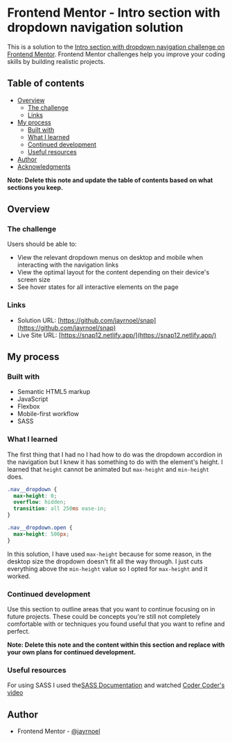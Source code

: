 # Frontend Mentor - Intro section with dropdown navigation solution

This is a solution to the [Intro section with dropdown navigation challenge on Frontend Mentor](https://www.frontendmentor.io/challenges/intro-section-with-dropdown-navigation-ryaPetHE5). Frontend Mentor challenges help you improve your coding skills by building realistic projects.

## Table of contents

- [Overview](#overview)
  - [The challenge](#the-challenge)
  - [Links](#links)
- [My process](#my-process)
  - [Built with](#built-with)
  - [What I learned](#what-i-learned)
  - [Continued development](#continued-development)
  - [Useful resources](#useful-resources)
- [Author](#author)
- [Acknowledgments](#acknowledgments)

**Note: Delete this note and update the table of contents based on what sections you keep.**

## Overview

### The challenge

Users should be able to:

- View the relevant dropdown menus on desktop and mobile when interacting with the navigation links
- View the optimal layout for the content depending on their device's screen size
- See hover states for all interactive elements on the page

### Links

- Solution URL: [https://github.com/jayrnoel/snap](https://github.com/jayrnoel/snap)
- Live Site URL: [https://snap12.netlify.app/](https://snap12.netlify.app/)

## My process

### Built with

- Semantic HTML5 markup
- JavaScript
- Flexbox
- Mobile-first workflow
- SASS

### What I learned

The first thing that I had no I had how to do was the dropdown accordion in the navigation but I knew it has something to do with the element's height. I learned that `height` cannot be animated but `max-height` and `min-height` does.

```css
.nav__dropdown {
  max-height: 0;
  overflow: hidden;
  transition: all 250ms ease-in;
}

.nav__dropdown.open {
  max-height: 500px;
}
```

In this solution, I have used `max-height` because for some reason, in the desktop size the dropdown doesn't fit all the way through. I just cuts everything above the `min-height` value so I opted for `max-height` and it worked.

### Continued development

Use this section to outline areas that you want to continue focusing on in future projects. These could be concepts you're still not completely comfortable with or techniques you found useful that you want to refine and perfect.

**Note: Delete this note and the content within this section and replace with your own plans for continued development.**

### Useful resources

For using SASS I used the[SASS Documentation](https://sass-lang.com/guide) and watched [Coder Coder's video](https://www.youtube.com/watch?v=jfMHA8SqUL4)

## Author

- Frontend Mentor - [@jayrnoel](https://www.frontendmentor.io/profile/jayrnoel)
